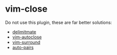 vim-close
=========

Do not use this plugin, these are far better solutions:

* [delimitmate](https://github.com/Raimondi/delimitMate)
* [vim-autoclose](https://github.com/Townk/vim-autoclose)
* [vim-surround](https://github.com/tpope/vim-surround)
* [auto-pairs](https://github.com/jiangmiao/auto-pairs)

